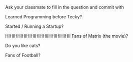 Ask your classmate to fill in the question and commit with

Learned Programming before Tecky?

Started / Running a Startup?

HIHIHHIHIHIHIHIHHIIHHIHIHIHII
Fans of Matrix (the movie)?

Do you like cats?

Fans of Football?
